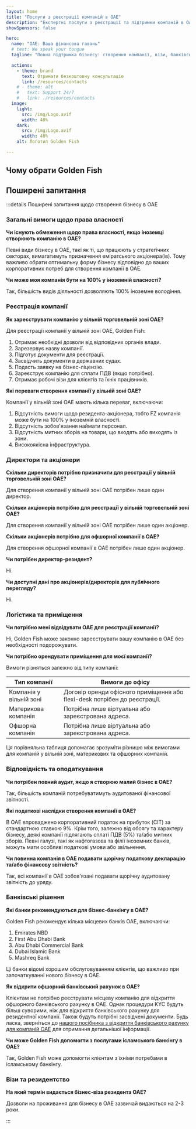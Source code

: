 ```yaml
---
layout: home
title: "Послуги з реєстрації компаній в ОАЕ"
description: "Експертні послуги з реєстрації та підтримки компаній в ОАЕ. Створення компанії, банківські послуги, податкове, юридичне обслуговування та візова підтримка. Оплата тільки після схвалення."
showSponsors: false

hero:
  name: "ОАЕ: Ваша фінансова гавань"
  # text: We speak your tongue
  tagline: "Повна підтримка бізнесу: створення компанії, візи, банківські послуги. <span class='hl'>Немає результату — немає оплати</span>."

  actions:
    - theme: brand
      text: Отримати безкоштовну консультацію
      link: /resources/contacts
    # - theme: alt
    #   text: Support 24/7
    #   link: ./resources/contacts
  image:
    light:
      src: /img/Logo.avif
      width: 40%
    dark:
      src: /img/Logo.avif
      width: 40%
    alt: Логотип Golden Fish

---
```


<FeatureCards :features="[
  {
    title: 'Посібник зі створення компанії',
    details: 'Повний посібник зі створення компаній у **Free Zone, offshore, mainland, branch**.',
    items: [
      '100% іноземна власність доступна у Free Zones та Mainland',
      'Низькі податкові ставки - лише 9% корпоративного податку',
      'Відсутність валютного контролю - легка репатріація капіталу'
    ],
    linkText: 'Дізнатися більше',
    link: '/uae-business/offer/company-registration/',
    icon: {
      light: '/img/iStock-2051326997.avif',
      dark: '/img/iStock-1448478309.jpg',
      alt: 'Посібник зі створення компанії'
    }
  },
  {
    title: 'Відкриття банківського рахунку',
    details: 'Легко відкривайте бізнес або особисті банківські рахунки в надійних банках ОАЕ.',
    items: [
      'Повний спектр PRO-послуг для державних погоджень',
      'Повний пакет банківського обслуговування',
      '**96% успішних справ**',
    ],
    linkText: 'Дізнатися більше',
    link: '/uae-business/offer/banking/',
    icon: {
      light: '/img/iStock-2153786564.avif',
      dark: '/img/iStock-2166793628.avif',
      alt: 'Банківські послуги'
    }
  },
  {
    title: 'Golden Visa та резидентство',
    details: 'Отримайте **Golden Visa** ОАЕ для довгострокового проживання через простий процес подання.',
    items: [
      '**Не потрібно в\'їжджати в ОАЕ кожні 6 місяців**',
      '10-річна дійсність з можливістю продовження при збереженні кваліфікаційних умов',
      '92% успішних справ',
    ],
    linkText: 'Дізнатися більше',
    link: '/uae-business/offer/golden-visa/',
    icon: {
      light: '/img/iStock-1312241253.avif',
      dark: '/img/ILONMASKID.webp',
      alt: 'Візові послуги'
    }
  },
]" />

<FeatureCards :features="[
  {
    title: 'Послуги з комплаєнсу',
    details: 'Наші експерти проведуть вас через складні регуляторні вимоги ОАЕ, включаючи звіти ESR та подання UBO.',
    items: [],
    linkText: 'Дізнатися більше',
    link: '/uae-business/company-registration/Protect-Your-Business',
    icon: {
      light: '/img/iStock-1299393716.avif',
      dark: '/img/iStock-2149731304.avif',
      alt: 'Послуги з комплаєнсу'
    }
  },
  {
    title: 'Корпоративний податок і ПДВ',
    details: 'Експертні консультації забезпечують відповідність зобов\'язанням з корпоративного податку та ПДВ перед Federal Tax Authority (FTA).',
    items: [],
    linkText: 'Дізнатися більше',
    link: '/uae-business/company-registration/accounting-legal',
    icon: {
      light: '/img/iStock-1018285934.avif',
      dark: '/img/iStock-584576538.avif',
      alt: 'Податкові послуги'
    }
  },
  {
    title: 'Юридичні послуги',
    details: 'Юридична команда консультує щодо законодавства ОАЕ у сфері злиття та поглинання, корпоративної реструктуризації, фінансування та вирішення спорів.',
    items: [],
    linkText: 'Дізнатися більше',
    link: '/uae-business/company-registration/Protect-Your-Business',
    icon: {
      light: '/img/iStock-650045508.avif',
      dark: '/img/iStock-1498627598.avif',
      alt: 'Юридичні послуги'
    }
  },
  {
    title: 'Бухгалтерський облік і зарплата',
    details: 'Наші бухгалтери керують фінансами, надаючи послуги з ведення бухгалтерії, звірки, нарахування зарплати та підтримки аудиту, економлячи витрати на найм.',
    items: [],
    linkText: 'Дізнатися більше',
    link: '/resources/contacts',
    icon: {
      light: '/img/iStock-1022793868.avif',
      dark: '/img/iStock-1320130292.jpg',
      alt: 'Бухгалтерські послуги'
    }
  },
]" />

## Чому обрати Golden Fish

<BenefitsList :features="[
  {
    icon: '🏢',
    title: 'Локальна експертиза в ОАЕ',
    text: 'Професійні спеціалісти в Дубаї надають експертний супровід на кожному етапі процесу.'
  },
  {
    icon: '📊',
    title: 'Доведений рівень успіху',
    text: 'Понад 90% схвалених заявок із сотнями виданих віз, банківських рахунків та реєстрацій компаній через наш преміум-процесинг.'
  },
  {
    icon: '💸',
    title: '**Оплата після успіху**',
    text: '[Оплата тільки після схвалення](/uae-business/benefits/success-based-fees). Повна прозорість без прихованих витрат.'
  },
]" />

## Поширені запитання

:::details Поширені запитання щодо створення бізнесу в ОАЕ

### Загальні вимоги щодо права власності

**Чи існують обмеження щодо права власності, якщо іноземці створюють компанію в ОАЕ?**

Певні види бізнесу в ОАЕ, такі як ті, що працюють у стратегічних секторах, вимагатимуть призначення еміратського акціонера(ів). Тому важливо обрати оптимальну форму бізнесу відповідно до ваших корпоративних потреб для створення компанії в ОАЕ.

**Чи може моя компанія бути на 100% у іноземній власності?**

Так, більшість видів діяльності дозволяють 100% іноземне володіння.

### Реєстрація компанії

**Як зареєструвати компанію у вільній торговельній зоні ОАЕ?**

Для реєстрації компанії у вільній зоні ОАЕ, Golden Fish:

1. Отримає необхідні дозволи від відповідних органів влади.
2. Зарезервує назву компанії.
3. Підготує документи для реєстрації.
4. Засвідчить документи в державних судах.
5. Подасть заявку на бізнес-ліцензію.
6. Зареєструє компанію для сплати ПДВ (якщо потрібно).
7. Отримає робочі візи для клієнтів та їхніх працівників.

**Які переваги створення компанії у вільній зоні ОАЕ?**

Компанії у вільній зоні ОАЕ мають кілька переваг, включаючи:

1. Відсутність вимоги щодо резидента-акціонера, тобто FZ компанія може бути на 100% у іноземній власності.
2. Відсутність зобов'язання наймати персонал.
3. Відсутність митних зборів на товари, що входять або виходять із зони.
4. Високоякісна інфраструктура.

### Директори та акціонери

**Скільки директорів потрібно призначити для реєстрації у вільній торговельній зоні ОАЕ?**

Для створення компанії у вільній зоні ОАЕ потрібен лише один директор.

**Скільки акціонерів потрібно для реєстрації у вільній торговельній зоні ОАЕ?**

Для створення компанії у вільній зоні ОАЕ потрібен лише один акціонер.

**Скільки акціонерів потрібно для офшорної компанії в ОАЕ?**

Для створення офшорної компанії в ОАЕ потрібен лише один акціонер.

**Чи потрібен директор-резидент?**

Ні.

**Чи доступні дані про акціонерів/директорів для публічного перегляду?**

Ні.

### Логістика та приміщення

**Чи потрібно мені відвідувати ОАЕ для реєстрації компанії?**

Ні, Golden Fish може законно зареєструвати вашу компанію в ОАЕ без необхідності подорожувати.

**Чи потрібно орендувати приміщення для моєї компанії?**

Вимоги різняться залежно від типу компанії:

| Тип компанії | Вимоги до офісу |
| ----------------- | --------------------------------------------------------------------------------------- |
| Компанія у вільній зоні | Договір оренди офісного приміщення або flexi-desk потрібен до реєстрації. |
| Материкова компанія | Потрібна лише віртуальна або зареєстрована адреса. |
| Офшорна компанія | Потрібна лише віртуальна або зареєстрована адреса. |

Ця порівняльна таблиця допомагає зрозуміти різницю між вимогами для компаній у вільній зоні, материкових та офшорних компаній.

### Відповідність та оподаткування

**Чи потрібен повний аудит, якщо я створюю малий бізнес в ОАЕ?**

Так, більшість компаній потребуватимуть аудитованої фінансової звітності.

**Які податкові наслідки створення компанії в ОАЕ?**

В ОАЕ впроваджено корпоративний податок на прибуток (CIT) за стандартною ставкою 9%. Крім того, залежно від обсягу та характеру бізнесу, деякі компанії підлягають сплаті ПДВ (5%) та/або митних зборів. Певні галузі, такі як нафтогазова та філії іноземних банків, можуть мати особливі податкові умови або звільнення.

**Чи повинна компанія в ОАЕ подавати щорічну податкову декларацію та/або фінансову звітність?**

Так, всі компанії в ОАЕ зобов'язані подавати щорічну аудитовану звітність до уряду.

### Банківські рішення

**Які банки рекомендуються для бізнес-банкінгу в ОАЕ?**

Golden Fish рекомендує кілька місцевих банків ОАЕ, включаючи:

1. Emirates NBD
2. First Abu Dhabi Bank
3. Abu Dhabi Commercial Bank
4. Dubai Islamic Bank
5. Mashreq Bank

Ці банки відомі хорошим обслуговуванням клієнтів, що важливо при започаткуванні нового бізнесу в ОАЕ.

**Як відкрити офшорний банківський рахунок в ОАЕ?**

Клієнтам не потрібно реєструвати місцеву компанію для відкриття офшорного банківського рахунку в ОАЕ. Однак процедури KYC будуть більш суворими, ніж для відкриття банківського рахунку для резидентної компанії. Також будуть потрібні засвідчені документи. Будь ласка, зверніться до [нашого посібника з відкриття банківського рахунку для компаній ОАЕ](./uae-business/company-registration/banking) для отримання детальнішої інформації.

**Чи може Golden Fish допомогти з послугами ісламського банкінгу в ОАЕ?**

Так, Golden Fish може допомогти клієнтам з їхніми потребами в ісламському банкінгу.

### Візи та резидентство

**На який термін видається бізнес-віза резидента ОАЕ?**

Дозволи на проживання для бізнесу в ОАЕ зазвичай видаються на 2-3 роки.

:::

<ContactFormModalNav buttonText="Отримати безкоштовну консультацію" formStyle="display: block; margin: 3rem auto;"/>